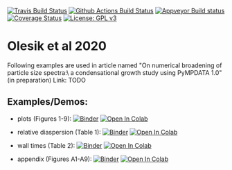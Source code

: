 [![Travis Build Status](https://travis-ci.org/atmos-cloud-sim-uj/PyMPDATA.svg?branch=master)](https://travis-ci.org/atmos-cloud-sim-uj/PyMPDATA)
[![Github Actions Build Status](https://github.com/atmos-cloud-sim-uj/PyMPDATA/workflows/Build%20Status/badge.svg?branch=master)](https://github.com/atmos-cloud-sim-uj/PyMPDATA/actions)
[![Appveyor Build status](http://ci.appveyor.com/api/projects/status/github/atmos-cloud-sim-uj/PyMPDATA?branch=master&svg=true)](https://ci.appveyor.com/project/slayoo/pympdata/branch/master)
[![Coverage Status](https://img.shields.io/codecov/c/github/atmos-cloud-sim-uj/PyMPDATA/master.svg)](https://codecov.io/github/atmos-cloud-sim-uj/PyMPDATA?branch=master)
[![License: GPL v3](https://img.shields.io/badge/License-GPL%20v3-blue.svg)](https://www.gnu.org/licenses/old-licenses/gpl-3.0.en.html)


# Olesik et al 2020
Following examples are used in article named "On numerical broadening of particle size spectra:\\
a condensational growth study using PyMPDATA 1.0" (in preparation)
Link: TODO
 
## Examples/Demos:
- plots (Figures 1-9):
  [![Binder](https://mybinder.org/badge_logo.svg)](https://mybinder.org/v2/gh/atmos-cloud-sim-uj/PyMPDATA.git/master?filepath=PyMPDATA_examples%2FOlesik_et_al_2020/demo_make_plots.ipynb)
  [![Open In Colab](https://colab.research.google.com/assets/colab-badge.svg)](https://colab.research.google.com/github/atmos-cloud-sim-uj/PyMPDATA/blob/master/PyMPDATA_examples/Olesik_et_al_2020/demo_make_plots.ipynb) 
  
- relative diaspersion (Table 1):
  [![Binder](https://mybinder.org/badge_logo.svg)](https://mybinder.org/v2/gh/atmos-cloud-sim-uj/PyMPDATA.git/master?filepath=PyMPDATA_examples%2FOlesik_et_al_2020/demo_make_dispersion_ratio.ipynb)
  [![Open In Colab](https://colab.research.google.com/assets/colab-badge.svg)](https://colab.research.google.com/github/atmos-cloud-sim-uj/PyMPDATA/blob/master/PyMPDATA_examples/Olesik_et_al_2020/demo_make_dispersion_ratio.ipynb)   
 
- wall times (Table 2):
  [![Binder](https://mybinder.org/badge_logo.svg)](https://mybinder.org/v2/gh/atmos-cloud-sim-uj/PyMPDATA.git/master?filepath=PyMPDATA_examples%2FOlesik_et_al_2020/demo_wall_times.ipynb)
  [![Open In Colab](https://colab.research.google.com/assets/colab-badge.svg)](https://colab.research.google.com/github/atmos-cloud-sim-uj/PyMPDATA/blob/master/PyMPDATA_examples/Olesik_et_al_2020/demo_wall_times.ipynb) 
  
- appendix (Figures A1-A9):
  [![Binder](https://mybinder.org/badge_logo.svg)](https://mybinder.org/v2/gh/atmos-cloud-sim-uj/PyMPDATA.git/master?filepath=PyMPDATA_examples%2FOlesik_et_al_2020/demo_make_convergences.ipynb)
  [![Open In Colab](https://colab.research.google.com/assets/colab-badge.svg)](https://colab.research.google.com/github/atmos-cloud-sim-uj/PyMPDATA/blob/master/PyMPDATA_examples/Olesik_et_al_2020/demo_make_convergences.ipynb) 